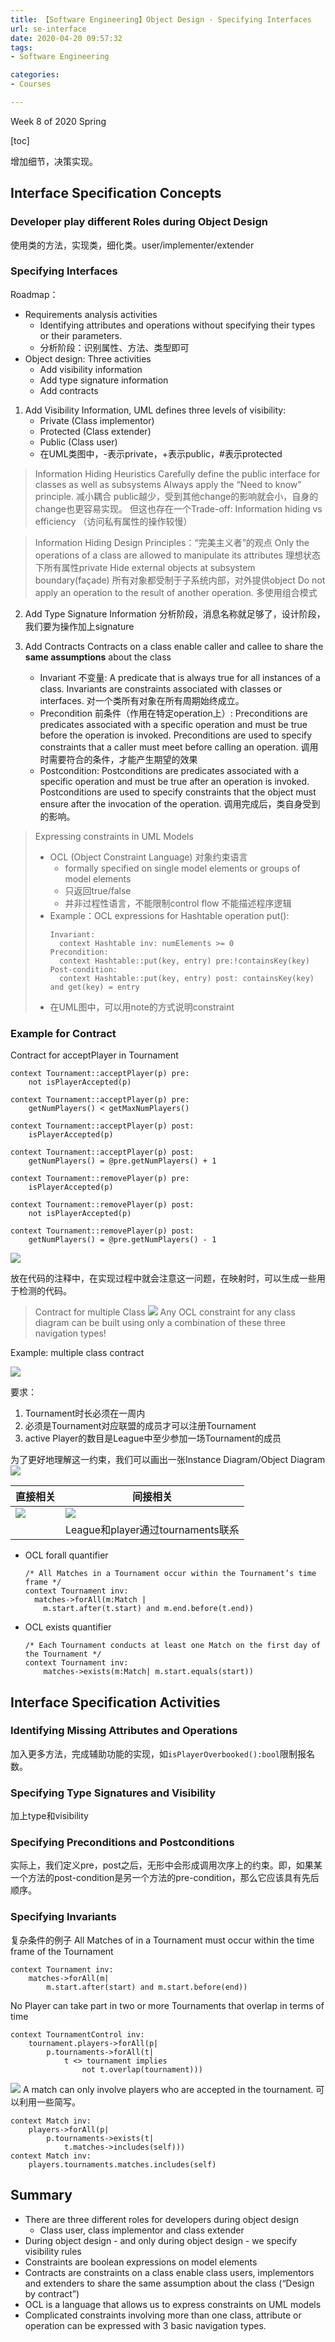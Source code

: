 ```yaml
---
title: 【Software Engineering】Object Design - Specifying Interfaces
url: se-interface
date: 2020-04-20 09:57:32
tags: 
- Software Engineering

categories: 
- Courses

---
```


Week 8 of 2020 Spring

<!--more-->

[toc]

增加细节，决策实现。

## Interface Specification Concepts

### Developer play different Roles during Object Design

使用类的方法，实现类，细化类。user/implementer/extender

### Specifying Interfaces

Roadmap：
- Requirements analysis activities
  - Identifying attributes and operations without specifying their types or their parameters. 
  - 分析阶段：识别属性、方法、类型即可
- Object design: Three activities
  - Add visibility information 
  - Add type signature information
  - Add contracts



1. Add Visibility Information, UML defines three levels of visibility:
   - Private (Class implementor)
   - Protected (Class extender)
   - Public (Class user)
   - 在UML类图中，-表示private，+表示public，#表示protected

> Information Hiding Heuristics
> Carefully define the public interface for classes as well as subsystems 
> Always apply the “Need to know” principle. 减小耦合
> public越少，受到其他change的影响就会小，自身的change也更容易实现。
> 但这也存在一个Trade-off: Information hiding vs efficiency （访问私有属性的操作较慢）

> Information Hiding Design Principles：“完美主义者”的观点
> Only the operations of a class are allowed to manipulate its attributes 理想状态下所有属性private
> Hide external objects at subsystem boundary(façade) 所有对象都受制于子系统内部，对外提供object
> Do not apply an operation to the result of another operation. 多使用组合模式


2. Add Type Signature Information
   分析阶段，消息名称就足够了，设计阶段，我们要为操作加上signature

3. Add Contracts
   Contracts on a class enable caller and callee to share the **same assumptions** about the class
   - Invariant 不变量: A predicate that is always true for all instances of a class. Invariants are constraints associated with classes or interfaces. 对一个类所有对象在所有周期始终成立。
   - Precondition 前条件（作用在特定operation上）: Preconditions are predicates associated with a specific operation and must be true before the operation is invoked. Preconditions are used to specify constraints that a caller must meet before calling an operation.  调用时需要符合的条件，才能产生期望的效果
   - Postcondition: Postconditions are predicates associated with a specific operation and must be true after an operation is invoked. Postconditions are used to specify constraints that the object must ensure after the invocation of the operation. 调用完成后，类自身受到的影响。

> Expressing constraints in UML Models
> - OCL (Object Constraint Language) 对象约束语言
>   - formally specified on single model elements or groups of model elements
>   - 只返回true/false
>   - 并非过程性语言，不能限制control flow 不能描述程序逻辑
> - Example：OCL expressions for Hashtable operation put():
>   ```
>   Invariant: 
>     context Hashtable inv: numElements >= 0
>   Precondition: 
>     context Hashtable::put(key, entry) pre:!containsKey(key)
>   Post-condition: 
>     context Hashtable::put(key, entry) post: containsKey(key) and get(key) = entry
>   ```
> - 在UML图中，可以用note的方式说明constraint


### Example for Contract
Contract for acceptPlayer in Tournament
```
context Tournament::acceptPlayer(p) pre:
	not isPlayerAccepted(p)

context Tournament::acceptPlayer(p) pre:
	getNumPlayers() < getMaxNumPlayers()

context Tournament::acceptPlayer(p) post:
	isPlayerAccepted(p)

context Tournament::acceptPlayer(p) post:
	getNumPlayers() = @pre.getNumPlayers() + 1

context Tournament::removePlayer(p) pre:
	isPlayerAccepted(p)

context Tournament::removePlayer(p) post:
	not isPlayerAccepted(p)

context Tournament::removePlayer(p) post:
	getNumPlayers() = @pre.getNumPlayers() - 1
```

![](img/04-20-10-45-58.png)

放在代码的注释中，在实现过程中就会注意这一问题，在映射时，可以生成一些用于检测的代码。

> Contract for multiple Class
> ![](img/04-20-11-00-55.png)
> Any OCL constraint for any class diagram can be built using only a combination of these three navigation types!

Example: multiple class contract

![](img/04-20-11-02-52.png)

要求：
1. Tournament时长必须在一周内
2. 必须是Tournament对应联盟的成员才可以注册Tournament
3. active Player的数目是League中至少参加一场Tournament的成员 

为了更好地理解这一约束，我们可以画出一张Instance Diagram/Object Diagram
![](img/04-20-11-04-27.png)

|直接相关 | 间接相关
| ----    |  ---
| ![](img/04-20-11-12-00.png) |![](img/04-20-11-11-24.png)
| | League和player通过tournaments联系



- OCL forall quantifier
  ```
  /* All Matches in a Tournament occur within the Tournament’s time frame */
  context Tournament inv:
    matches->forAll(m:Match |
      m.start.after(t.start) and m.end.before(t.end))
  ```
- OCL exists quantifier
  ```
  /* Each Tournament conducts at least one Match on the first day of the Tournament */
  context Tournament inv:
      matches->exists(m:Match| m.start.equals(start))
  ```

## Interface Specification Activities

### Identifying Missing Attributes and Operations

加入更多方法，完成辅助功能的实现，如`isPlayerOverbooked():bool`限制报名数。

### Specifying Type Signatures and Visibility

加上type和visibility

### Specifying Preconditions and Postconditions

实际上，我们定义pre，post之后，无形中会形成调用次序上的约束。即，如果某一个方法的post-condition是另一个方法的pre-condition，那么它应该具有先后顺序。

### Specifying Invariants

复杂条件的例子
All Matches of in a Tournament must occur within the time frame of the Tournament
```
context Tournament inv:
    matches->forAll(m|
        m.start.after(start) and m.start.before(end))
```
No Player can take part in two or more Tournaments that overlap in terms of time
```
context TournamentControl inv:
    tournament.players->forAll(p|
        p.tournaments->forAll(t|
            t <> tournament implies
                not t.overlap(tournament)))
```
![](img/04-20-11-27-12.png)
A match can only involve players who are accepted in the tournament. 可以利用一些简写。
```
context Match inv:
    players->forAll(p|
        p.tournaments->exists(t|
            t.matches->includes(self)))
context Match inv:
    players.tournaments.matches.includes(self)
```


## Summary

- There are three different  roles for  developers during object design
  - Class user, class implementor and class extender
- During object design - and only during object design - we specify visibility rules
- Constraints are boolean expressions on model elements
- Contracts are constraints on a class enable class users, implementors and extenders to share the same assumption about the class (“Design by contract”)
- OCL is a language that allows us to express constraints on UML models 
- Complicated constraints involving more than one class, attribute or operation can be expressed with 3 basic navigation types. 